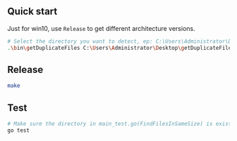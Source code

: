 ## Quick start

Just for win10, use `Release` to get different architecture versions.

```sh
# Select the directory you want to detect, ep: C:\Users\Administrator\Desktop\getDuplicateFiles
.\bin\getDuplicateFiles C:\Users\Administrator\Desktop\getDuplicateFiles
```

## Release

```sh
make
```

## Test

```sh
# Make sure the directory in main_test.go(FindFilesInSameSize) is exist
go test
```
